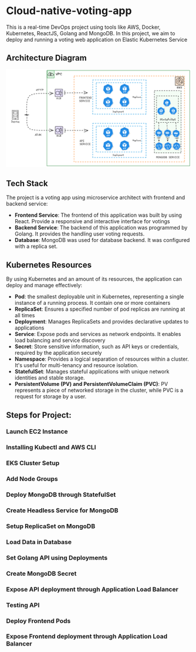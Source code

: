 # Cloud-native-voting-app

This is a real-time DevOps project using tools like AWS, Docker, Kubernetes, ReactJS, Golang and MongoDB.
In this project, we aim to deploy and running a voting web application on Elastic Kubernetes Service

## Architecture Diagram

![project_diagram](./picture/architecture-voting-k8s.png)

## Tech Stack
The project is a voting app using microservice architect with frontend and backend service:

- **Frontend Service**: The frontend of this application was built by using React. Provide a responsive and interactive interface for votings
- **Backend Service**: The backend of this application was programmed by Golang. It provides the handling user voting requests.
- **Database**: MongoDB was used for database backend. It was configured with a replica set.
  
## Kubernetes Resources
By using Kubernetes and an amount of its resources, the application can deploy and manage effectively:

- **Pod**: the smallest deployable unit in Kubernetes, representing a single instance of a running process. It contain one or more containers
- **ReplicaSet**: Ensures a specified number of pod replicas are running at all times
- **Deployment**: Manages ReplicaSets and provides declarative updates to applications
- **Service**: Expose pods and services as network endpoints. It enables load balancing and service discovery
- **Secret**: Store sensitive information, such as API keys or credentials, required by the application securely
- **Namespace**: Provides a logical separation of resources within a cluster. It's useful for multi-tenancy and resource isolation.
- **StatefulSet**: Manages stateful applications with unique network identities and stable storage.
- **PersistentVolume (PV) and PersistentVolumeClaim (PVC)**:  PV represents a piece of networked storage in the cluster, while PVC is a request for storage by a user.

## Steps for Project:

### Launch EC2 Instance

### Installing Kubectl and AWS CLI

### EKS Cluster Setup

### Add Node Groups

### Deploy MongoDB through StatefulSet

### Create Headless Service for MongoDB

### Setup ReplicaSet on MongoDB

### Load Data in Database

### Set Golang API using Deployments

### Create MongoDB Secret

### Expose API deployment through Application Load Balancer

### Testing API

### Deploy Frontend Pods

### Expose Frontend deployment through Application Load Balancer
